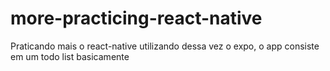 # more-practicing-react-native

Praticando mais o react-native utilizando dessa vez o expo, o app consiste em um todo list basicamente
